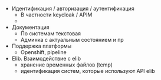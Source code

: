 - Идентификация / авторизация / аутентификация
	- В частности keycloak / APIM
	- 
- Документация
	- По системам текстовая
	- Админка с актуальным состоянием и пр
- Поддержка платформы
	- Openshift, pipeline
- Elib. Взаимодействие с elib
	- хранение временных файлов (temp)
	- идентификация систем, которые используют API elib